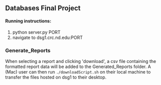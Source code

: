 ## Databases Final Project

#### Running instructions:

1. python server.py PORT
2. navigate to dsg1.crc.nd.edu:PORT

### Generate_Reports 
When selecting a report and clicking 'download', a csv file containing the formatted report data will be added to the Generated_Reports folder. A (Mac) user can then run ```./downloadScript.sh``` on their local machine to transfer the files hosted on dsg1 to their desktop.
